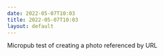 ```yaml
---
date: 2022-05-07T10:03
title: 2022-05-07T10:03
layout: default
---
```


Micropub test of creating a photo referenced by URL